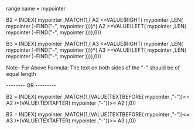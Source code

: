 range name = mypointer

B2 = INDEX( mypointer ,MATCH(1,( A2 <=VALUE(RIGHT( mypointer ,LEN( mypointer )-FIND("-", mypointer ))))*( A2 >=VALUE(LEFT( mypointer ,LEN( mypointer )-FIND("-", mypointer )))),0))

B3 = INDEX( mypointer ,MATCH(1,( A3 <=VALUE(RIGHT( mypointer ,LEN( mypointer )-FIND("-", mypointer ))))*( A3 >=VALUE(LEFT( mypointer ,LEN( mypointer )-FIND("-", mypointer )))),0))


Note- For Above Formula: The text on both sides of the "-" should be of equal length

--------  OR ---------


B2 = INDEX( mypointer ,MATCH(1,(VALUE(TEXTBEFORE( mypointer ,"-"))<= A2 )*(VALUE(TEXTAFTER( mypointer ,"-"))>= A2 ),0))

B3 = INDEX( mypointer ,MATCH(1,(VALUE(TEXTBEFORE( mypointer ,"-"))<= A3 )*(VALUE(TEXTAFTER( mypointer ,"-"))>= A3 ),0))